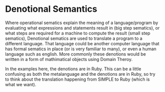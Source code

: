 # Denotional Semantics

Where operational sematics explain the meaning of a language/program by evaluating what expressions and statements result in (big step sematics), or what steps are required for a machine to compute the result (small step sematics), Denotional sematics are used to translate a program to a different language. That language could be another computer language that has formal sematics in place (or is very familiar to many), or even a human language such as english. More commonly these denotions would be written in a form of mathimatical objects using Domain Theroy.

In the examples here, the denotions are in Ruby. This can be a little confusing as both the metalanguage and the denotions are in Ruby, so try to think about the translation happening from SIMPLE to Ruby (which is what we want).
